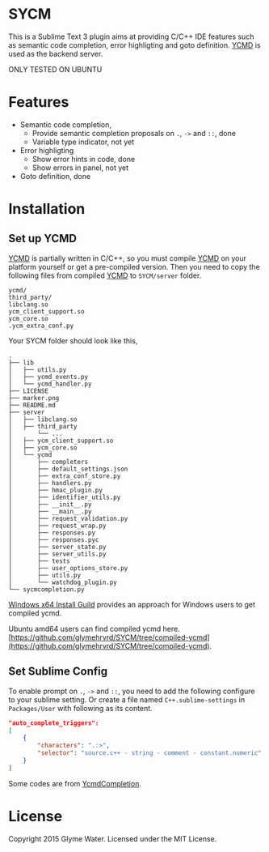 SYCM
==============
This is a Sublime Text 3 plugin aims at providing C/C++ IDE features such as semantic code completion, error highligting and goto definition.
[YCMD] is used as the backend server.

ONLY TESTED ON UBUNTU

Features
==============
- Semantic code completion,
    + Provide semantic completion proposals on `.`, `->` and `::`, done
    + Variable type indicator, not yet
- Error highligting
    + Show error hints in code, done
    + Show errors in panel, not yet
- Goto definition, done

Installation
=============

Set up YCMD
-------------
[YCMD] is partially written in C/C++, so you must compile [YCMD] on your platform yourself or get a pre-compiled version. Then you need to copy the following files from compiled [YCMD] to `SYCM/server` folder.
```
ycmd/
third_party/
libclang.so
ycm_client_support.so
ycm_core.so
.ycm_extra_conf.py
```

Your SYCM folder should look like this,
```
.
├── lib
│   ├── utils.py
│   ├── ycmd_events.py
│   └── ycmd_handler.py
├── LICENSE
├── marker.png
├── README.md
├── server
│   ├── libclang.so
│   ├── third_party
│       └── ...
│   ├── ycm_client_support.so
│   ├── ycm_core.so
│   └── ycmd
│       ├── completers
│       ├── default_settings.json
│       ├── extra_conf_store.py
│       ├── handlers.py
│       ├── hmac_plugin.py
│       ├── identifier_utils.py
│       ├── __init__.py
│       ├── __main__.py
│       ├── request_validation.py
│       ├── request_wrap.py
│       ├── responses.py
│       ├── responses.pyc
│       ├── server_state.py
│       ├── server_utils.py
│       ├── tests
│       ├── user_options_store.py
│       ├── utils.py
│       └── watchdog_plugin.py
└── sycmcompletion.py
```

[Windows x64 Install Guild](https://github.com/ivankoster/SublimeYouCompleteMe#installation-for-64bit-windows) provides an approach for Windows users to get compiled ycmd.

Ubuntu amd64 users can find compiled ycmd here. [https://github.com/glymehrvrd/SYCM/tree/compiled-ycmd](https://github.com/glymehrvrd/SYCM/tree/compiled-ycmd).

Set Sublime Config
--------------
To enable prompt on `.`, `->` and `::`, you need to add the following configure to your sublime setting. Or create a file named `C++.sublime-settings` in `Packages/User` with following as its content.
```JSON
"auto_complete_triggers":
[
    {
        "characters": ".:>",
        "selector": "source.c++ - string - comment - constant.numeric"
    }
]
```


Some codes are from [YcmdCompletion].

License
==============
Copyright 2015 Glyme Water. Licensed under the MIT License.

[YCMD]: https://github.com/Valloric/ycmd
[YcmdCompletion]: https://github.com/LuckyGeck/YcmdCompletion